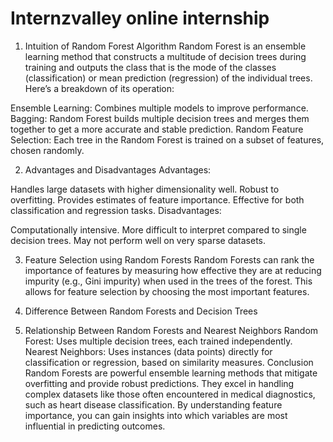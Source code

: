 # Internzvalley online internship

1. Intuition of Random Forest Algorithm
Random Forest is an ensemble learning method that constructs a multitude of decision trees during training and outputs the class that is the mode of the classes (classification) or mean prediction (regression) of the individual trees. Here’s a breakdown of its operation:

Ensemble Learning: Combines multiple models to improve performance.
Bagging: Random Forest builds multiple decision trees and merges them together to get a more accurate and stable prediction.
Random Feature Selection: Each tree in the Random Forest is trained on a subset of features, chosen randomly.

2. Advantages and Disadvantages
Advantages:

Handles large datasets with higher dimensionality well.
Robust to overfitting.
Provides estimates of feature importance.
Effective for both classification and regression tasks.
Disadvantages:

Computationally intensive.
More difficult to interpret compared to single decision trees.
May not perform well on very sparse datasets.

3. Feature Selection using Random Forests
Random Forests can rank the importance of features by measuring how effective they are at reducing impurity (e.g., Gini impurity) when used in the trees of the forest. This allows for feature selection by choosing the most important features.

4. Difference Between Random Forests
and Decision Trees
5. Relationship Between Random Forests and Nearest Neighbors
Random Forest: Uses multiple decision trees, each trained independently.
Nearest Neighbors: Uses instances (data points) directly for classification or regression, based on similarity measures.
Conclusion
Random Forests are powerful ensemble learning methods that mitigate overfitting and provide robust predictions.
They excel in handling complex datasets like those often encountered in medical diagnostics, such as heart disease classification.
By understanding feature importance, you can gain insights into which variables are most influential in predicting outcomes.
